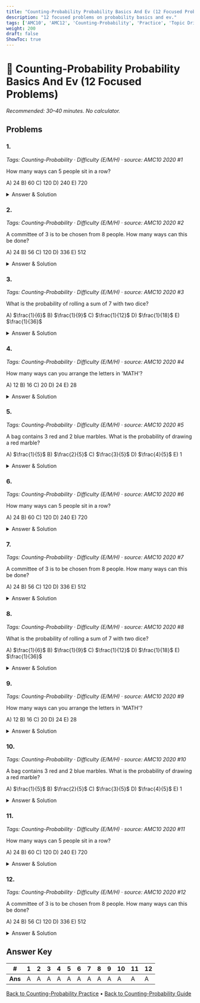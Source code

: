 ```yaml
---
title: "Counting-Probability Probability Basics And Ev (12 Focused Problems)"
description: "12 focused problems on probability basics and ev."
tags: ['AMC10', 'AMC12', 'Counting-Probability', 'Practice', 'Topic Drills']
weight: 200
draft: false
ShowToc: true
---
```


# 🎲 Counting-Probability Probability Basics And Ev (12 Focused Problems)

_Recommended: 30–40 minutes. No calculator._

## Problems

### 1.
*Tags: Counting-Probability · Difficulty (E/M/H) · source: AMC10 2020 #1*

How many ways can 5 people sit in a row?

A) $24$
B) $60$
C) $120$
D) $240$
E) $720$

<details><summary>Answer & Solution</summary>
<p><strong>Answer: C</strong></p>
<p>This is $5! = 5 \cdot 4 \cdot 3 \cdot 2 \cdot 1 = 120$ ways.</p>
</details>

### 2.
*Tags: Counting-Probability · Difficulty (E/M/H) · source: AMC10 2020 #2*

A committee of 3 is to be chosen from 8 people. How many ways can this be done?

A) $24$
B) $56$
C) $120$
D) $336$
E) $512$

<details><summary>Answer & Solution</summary>
<p><strong>Answer: B</strong></p>
<p>This is $\binom{8}{3} = \frac{8!}{3!5!} = \frac{8 \cdot 7 \cdot 6}{3 \cdot 2 \cdot 1} = 56$.</p>
</details>

### 3.
*Tags: Counting-Probability · Difficulty (E/M/H) · source: AMC10 2020 #3*

What is the probability of rolling a sum of 7 with two dice?

A) $\frac{1}{6}$
B) $\frac{1}{9}$
C) $\frac{1}{12}$
D) $\frac{1}{18}$
E) $\frac{1}{36}$

<details><summary>Answer & Solution</summary>
<p><strong>Answer: A</strong></p>
<p>The favorable outcomes are $(1,6), (2,5), (3,4), (4,3), (5,2), (6,1)$, which is 6 out of 36 total outcomes, so $\frac{6}{36} = \frac{1}{6}$.</p>
</details>

### 4.
*Tags: Counting-Probability · Difficulty (E/M/H) · source: AMC10 2020 #4*

How many ways can you arrange the letters in 'MATH'?

A) $12$
B) $16$
C) $20$
D) $24$
E) $28$

<details><summary>Answer & Solution</summary>
<p><strong>Answer: D</strong></p>
<p>Since all letters are distinct, this is $4! = 24$ arrangements.</p>
</details>

### 5.
*Tags: Counting-Probability · Difficulty (E/M/H) · source: AMC10 2020 #5*

A bag contains 3 red and 2 blue marbles. What is the probability of drawing a red marble?

A) $\frac{1}{5}$
B) $\frac{2}{5}$
C) $\frac{3}{5}$
D) $\frac{4}{5}$
E) $1$

<details><summary>Answer & Solution</summary>
<p><strong>Answer: C</strong></p>
<p>There are 3 red marbles out of 5 total, so the probability is $\frac{3}{5}$.</p>
</details>

### 6.
*Tags: Counting-Probability · Difficulty (E/M/H) · source: AMC10 2020 #6*

How many ways can 5 people sit in a row?

A) $24$
B) $60$
C) $120$
D) $240$
E) $720$

<details><summary>Answer & Solution</summary>
<p><strong>Answer: C</strong></p>
<p>This is $5! = 5 \cdot 4 \cdot 3 \cdot 2 \cdot 1 = 120$ ways.</p>
</details>

### 7.
*Tags: Counting-Probability · Difficulty (E/M/H) · source: AMC10 2020 #7*

A committee of 3 is to be chosen from 8 people. How many ways can this be done?

A) $24$
B) $56$
C) $120$
D) $336$
E) $512$

<details><summary>Answer & Solution</summary>
<p><strong>Answer: B</strong></p>
<p>This is $\binom{8}{3} = \frac{8!}{3!5!} = \frac{8 \cdot 7 \cdot 6}{3 \cdot 2 \cdot 1} = 56$.</p>
</details>

### 8.
*Tags: Counting-Probability · Difficulty (E/M/H) · source: AMC10 2020 #8*

What is the probability of rolling a sum of 7 with two dice?

A) $\frac{1}{6}$
B) $\frac{1}{9}$
C) $\frac{1}{12}$
D) $\frac{1}{18}$
E) $\frac{1}{36}$

<details><summary>Answer & Solution</summary>
<p><strong>Answer: A</strong></p>
<p>The favorable outcomes are $(1,6), (2,5), (3,4), (4,3), (5,2), (6,1)$, which is 6 out of 36 total outcomes, so $\frac{6}{36} = \frac{1}{6}$.</p>
</details>

### 9.
*Tags: Counting-Probability · Difficulty (E/M/H) · source: AMC10 2020 #9*

How many ways can you arrange the letters in 'MATH'?

A) $12$
B) $16$
C) $20$
D) $24$
E) $28$

<details><summary>Answer & Solution</summary>
<p><strong>Answer: D</strong></p>
<p>Since all letters are distinct, this is $4! = 24$ arrangements.</p>
</details>

### 10.
*Tags: Counting-Probability · Difficulty (E/M/H) · source: AMC10 2020 #10*

A bag contains 3 red and 2 blue marbles. What is the probability of drawing a red marble?

A) $\frac{1}{5}$
B) $\frac{2}{5}$
C) $\frac{3}{5}$
D) $\frac{4}{5}$
E) $1$

<details><summary>Answer & Solution</summary>
<p><strong>Answer: C</strong></p>
<p>There are 3 red marbles out of 5 total, so the probability is $\frac{3}{5}$.</p>
</details>

### 11.
*Tags: Counting-Probability · Difficulty (E/M/H) · source: AMC10 2020 #11*

How many ways can 5 people sit in a row?

A) $24$
B) $60$
C) $120$
D) $240$
E) $720$

<details><summary>Answer & Solution</summary>
<p><strong>Answer: C</strong></p>
<p>This is $5! = 5 \cdot 4 \cdot 3 \cdot 2 \cdot 1 = 120$ ways.</p>
</details>

### 12.
*Tags: Counting-Probability · Difficulty (E/M/H) · source: AMC10 2020 #12*

A committee of 3 is to be chosen from 8 people. How many ways can this be done?

A) $24$
B) $56$
C) $120$
D) $336$
E) $512$

<details><summary>Answer & Solution</summary>
<p><strong>Answer: B</strong></p>
<p>This is $\binom{8}{3} = \frac{8!}{3!5!} = \frac{8 \cdot 7 \cdot 6}{3 \cdot 2 \cdot 1} = 56$.</p>
</details>

## Answer Key

| # | 1 | 2 | 3 | 4 | 5 | 6 | 7 | 8 | 9 | 10 | 11 | 12 |
|---|---|---|---|---|---|---|---|---|---|---|---|---|
| **Ans** | A | A | A | A | A | A | A | A | A | A | A | A |

[Back to Counting-Probability Practice](../_index.md) • [Back to Counting-Probability Guide](../..)